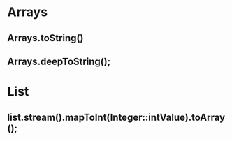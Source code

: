 # Arrays
## Arrays.toString()
## Arrays.deepToString();

# List
## list.stream().mapToInt(Integer::intValue).toArray();